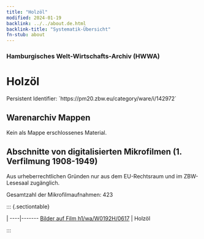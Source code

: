 ```yaml
---
title: "Holzöl"
modified: 2024-01-19
backlink: ../../about.de.html
backlink-title: "Systematik-Übersicht"
fn-stub: about
---
```


### Hamburgisches Welt-Wirtschafts-Archiv (HWWA)

# Holzöl

<div class="hint">Persistent Identifier: `https://pm20.zbw.eu/category/ware/i/142972`</div>







## Warenarchiv Mappen





Kein als Mappe erschlossenes Material.



<a id="filmsections" />

## Abschnitte von digitalisierten Mikrofilmen (1. Verfilmung 1908-1949)

<p>Aus urheberrechtlichen Gründen nur aus dem EU-Rechtsraum und im ZBW-Lesesaal zugänglich.</p>


<p>Gesamtzahl der Mikrofilmaufnahmen: 423</p>





::: {.sectiontable}

 | 
----|-------
<a class="btn" href="https://pm20.zbw.eu/film/h1/wa/W0192H/0617" rel="nofollow">Bilder auf Film h1/wa/W0192H/0617</a> | Holzöl


:::

















